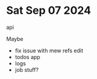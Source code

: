 # Sat Sep 07 2024


api


















Maybe
- fix issue with mew refs edit
- todos app
- logs
- job stuff?
